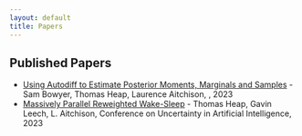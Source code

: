 ```yaml
---
layout: default
title: Papers
---
```


## Published Papers

- [Using Autodiff to Estimate Posterior Moments, Marginals and Samples](https://www.semanticscholar.org/paper/4af5d196c8284e079056699ea17b444931b5f564) - Sam Bowyer, Thomas Heap, Laurence Aitchison, , 2023
- [Massively Parallel Reweighted Wake-Sleep](https://www.semanticscholar.org/paper/d5833955c719e2c85daa224ccb34eeb99aea430f) - Thomas Heap, Gavin Leech, L. Aitchison, Conference on Uncertainty in Artificial Intelligence, 2023
